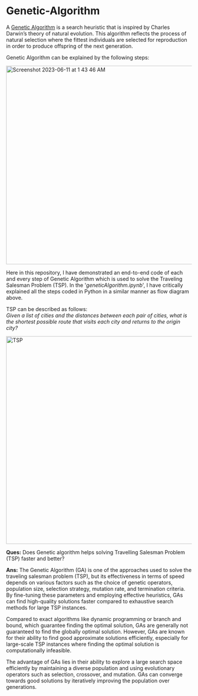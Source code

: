 # Genetic-Algorithm
A [Genetic Algorithm](https://en.wikipedia.org/wiki/Genetic_algorithm) is a search heuristic that is inspired by Charles Darwin’s theory of natural 
evolution. This algorithm reflects the process of natural selection where the fittest individuals are selected for reproduction in order to produce 
offspring of the next generation.  

Genetic Algorithm can be explained by the following steps:  

<img width="538" alt="Screenshot 2023-06-11 at 1 43 46 AM" src="https://github.com/ps1899/Genetic-Algorithm/assets/52563094/0c9c3f86-b64b-4eda-8afb-ab06e3563f52"> 

Here in this repository, I have demonstrated an end-to-end code of each and every step of Genetic Algorithm which is used to solve the Traveling 
Salesman Problem (TSP). In the '*geneticAlgorithm.ipynb*', I have critically explained all the steps coded in Python in a similar manner as flow 
diagram above.

TSP can be described as follows:  
*Given a list of cities and the distances between each pair of cities, what is the shortest possible route that visits each city and returns to the 
origin city?*  

<img width="563" alt="TSP" src="https://github.com/ps1899/Genetic-Algorithm/assets/52563094/36601a03-a8f5-49eb-9027-4e9771cef228">
  
  
**Ques:** 
Does Genetic algorithm helps solving Travelling Salesman Problem (TSP) faster and better?  

**Ans:**
The Genetic Algorithm (GA) is one of the approaches used to solve the traveling salesman problem (TSP), but its effectiveness in terms of speed 
depends on various factors such as the choice of genetic operators, population size, selection strategy, mutation rate, and termination criteria. By 
fine-tuning these parameters and employing effective heuristics, GAs can find high-quality solutions faster compared to exhaustive search methods 
for large TSP instances.

Compared to exact algorithms like dynamic programming or branch and bound, which guarantee finding the optimal solution, GAs are generally not guaranteed to find the globally optimal solution. However, GAs are known for their ability to find good approximate solutions efficiently, especially for large-scale TSP instances where finding the optimal solution is computationally infeasible.

The advantage of GAs lies in their ability to explore a large search space efficiently by maintaining a diverse population and using evolutionary operators such as selection, crossover, and mutation. GAs can converge towards good solutions by iteratively improving the population over generations.
